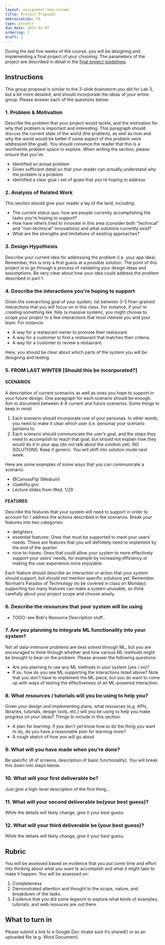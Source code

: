 ```yaml
---
layout: assignment-two-column
title: Project Proposal
abbreviation: P1
type: project
due_date: 2021-02-07
ordering: 1
draft: 1
---
```


<style>
    td:nth-child(2), th:nth-child(2)  {
        min-width: 100px;
    }
</style>

During the last five weeks of the course, you will be designing and implementing a final project of your choosing. The parameters of the project are described in detail in the [final project guidelines](../project-description).


## Instructions
This group proposal is similar to the 3-slide brainstorm you did for Lab 3, but a bit more detailed, and should incorporate the ideas of your entire group. Please answer each of the questions below:

### 1. Problem & Motivation
Describe the problem that your project would tackle, and the motivation for why that problem is important and interesting. This paragraph should discuss the current state of the world (the problem), as well as how and why the world would be better if some aspect of this problem were addressed (the goal). You should convince the reader that this is a worthwhile problem space to explore. When writing the section, please ensure that you've:

* Identified an actual problem
* Given sufficient detail so that your reader can actually understand why the problem is a problem
*  Identified a clear goal / set of goals that you're hoping to address

### 2. Analysis of Related Work
This section should give your reader a lay of the land, including:

* The current status quo: how are people currently accomplishing the tasks you're hoping to support?
* How have others tried to innovate in this area (consider both "technical" and "non-technical" innovations) and what solutions currently exist?
* What are the strengths and limitations of existing approaches?

### 3. Design Hypothesis
Describe your current idea for addressing the problem (i.e. your app idea). Remember, this is only a first guess at a possible solution. The point of this project is to go through a process of validating your design ideas and assumptions. Be very clear about how your idea could address the problem described in part 1.

### 4. Describe the interactions you're hoping to support
Given the overarching goal of your system, list between 3-5 finer-grained interactions that you will focus on in this class. For instance, if your're creating something like Yelp (a massive system), you might choose to scope your project to a few interactions that most interest you and your team. For instance: 

* A way for a restaurant owner to promote their restaurant.
* A way for a customer to find a restaurant that matches their criteria.
* A way for a customer to review a restaurant.

Here, you should be clear about which parts of the system you will be designing and testing.

### 5. FROM LAST WINTER [Should this be incorporated?]
#### SCENARIOS
A description of current scenarios as well as ones you hope to support in your future design. One paragraph for each scenario should be enough. Aim to document between 4-8 current and future scenarios. Some things to keep in mind:

1. Each scenario should incorporate one of your personas. In other words, you need to make it clear which user (i.e. persona) your scenario pertains to.
2. Each scenario should communicate the user’s goal, and the steps they need to accomplish to reach that goal, but should not explain how they would do it in your app (do not talk about the solution yet). NO SOLUTIONS: Keep it generic. You will shift into solution mode next week.

Here are some examples of some ways that you can communicate a scenario:

* @CanvasFlip (Medium)
* Usability.gov
* Lecture slides from Wed, 1/29

#### FEATURES
Describe the features that your system will need to support in order to account for / address the actions described in the scenarios. Break your features into two categories:

* delighters
* essential features: Ones that must be supported to meet your users’ needs. These are features that you will definitely need to implement by the end of the quarter.
* nice-to-haves: Ones that could allow your system to more effectively support your users’ needs, for example by increasing efficiency or making the user experience more enjoyable.

Each feature should describe an interaction or action that your system should support, but should not mention specific solutions yet. Remember Norman’s Paradox of Technology (to be covered in class on Monday): supporting too many features can make a system unusable, so think carefully about your project scope and choose wisely.

### 6. Describe the resources that your system will be using
* TODO: see Bob's Resource Description stuff..

### 7. Are you planning to integrate ML functionality into your system?
Not all data-intensive problems are best solved through ML, but you are encouraged to think through whether and how various ML methods might be brought to bear on the problem. Please answer the following questions:

* Are you planning to use any ML methods in your system (yes / no)?
* If so, how do you see ML supporting the interactions listed above? Note that you don't have to implement the ML piece, but you do want to come up with ways of testing the effectiveness of an ML-powered interaction.

### 8. What resources / tutorials will you be using to help you?
Given your design and implementing plans, what resources (e.g. APIs, libraries, tutorials, design tools, etc.) will you be using to help you make progress on your ideas? Things to include in this section:
* A plan for learning: if you don't yet know how to do the thing you want to do, do you have a reasonable plan for learning more?
* A rough sketch of how you will go about 

### 9. What will you have made when you’re done? 
Be specific (# of screens, description of basic functionality). You will break this down into steps below.



### 10. What will your first deliverable be?
Just give a high-level description of the first thing...


### 11. What will your second deliverable be(your best guess)?
While the details will likely change, give it your best guess. 



### 12. What will your third deliverable be (your best guess)?
While the details will likely change, give it your best guess. 







## Rubric
You will be assessed based on evidence that you put some time and effort into thinking about what you want to accomplish and what it might take to make it happen. You will be assessed on:

1. Completeness
2. Demonstrated attention and thought to the scope, nature, and breakdown of the tasks.
3. Evidence that you did some legwork to explore what kinds of examples, tutorials, and web resouces are out there.

## What to turn in
Please submit a link to a Google Doc (make sure it’s shared!) or as an uploaded file (e.g. Word Document).